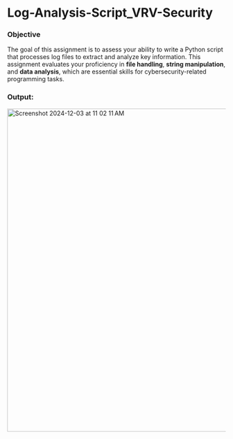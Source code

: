 # Log-Analysis-Script_VRV-Security

### **Objective**

The goal of this assignment is to assess your ability to write a Python script that processes log files to extract and analyze key information. This assignment evaluates your proficiency in **file handling**, **string manipulation**, and **data analysis**, which are essential skills for cybersecurity-related programming tasks.

### **Output:**

<img width="744" alt="Screenshot 2024-12-03 at 11 02 11 AM" src="https://github.com/user-attachments/assets/1f708839-0efc-4dff-93ef-868e47a63cb2">
